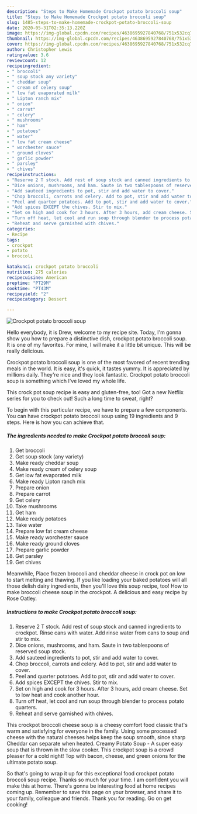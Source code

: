 ```yaml
---
description: "Steps to Make Homemade Crockpot potato broccoli soup"
title: "Steps to Make Homemade Crockpot potato broccoli soup"
slug: 1485-steps-to-make-homemade-crockpot-potato-broccoli-soup
date: 2020-05-31T02:35:13.220Z
image: https://img-global.cpcdn.com/recipes/4638695927840768/751x532cq70/crockpot-potato-broccoli-soup-recipe-main-photo.jpg
thumbnail: https://img-global.cpcdn.com/recipes/4638695927840768/751x532cq70/crockpot-potato-broccoli-soup-recipe-main-photo.jpg
cover: https://img-global.cpcdn.com/recipes/4638695927840768/751x532cq70/crockpot-potato-broccoli-soup-recipe-main-photo.jpg
author: Christopher Lewis
ratingvalue: 3.6
reviewcount: 12
recipeingredient:
- " broccoli"
- " soup stock any variety"
- " cheddar soup"
- " cream of celery soup"
- " low fat evaporated milk"
- " Lipton ranch mix"
- " onion"
- " carrot"
- " celery"
- " mushrooms"
- " ham"
- " potatoes"
- " water"
- " low fat cream cheese"
- " worchester sauce"
- " ground cloves"
- " garlic powder"
- " parsley"
- " chives"
recipeinstructions:
- "Reserve 2 T stock. Add rest of soup stock and canned ingredients to crockpot.  Rinse cans with water. Add rinse water from cans to soup and stir to mix."
- "Dice onions, mushrooms, and ham. Saute in two tablespoons of reserved soup stock."
- "Add sauteed ingredients to pot, stir and add water to cover."
- "Chop broccoli, carrots and celery. Add to pot, stir and add water to cover."
- "Peel and quarter potatoes. Add to pot, stir and add water to cover."
- "Add spices EXCEPT the chives. Stir to mix."
- "Set on high and cook for 3 hours. After 3 hours, add cream cheese. Set to low heat and cook another hour."
- "Turn off heat, let cool and run soup through blender to process potato quarters."
- "Reheat and serve garnished with chives."
categories:
- Recipe
tags:
- crockpot
- potato
- broccoli

katakunci: crockpot potato broccoli 
nutrition: 275 calories
recipecuisine: American
preptime: "PT29M"
cooktime: "PT43M"
recipeyield: "2"
recipecategory: Dessert

---
```



![Crockpot potato broccoli soup](https://img-global.cpcdn.com/recipes/4638695927840768/751x532cq70/crockpot-potato-broccoli-soup-recipe-main-photo.jpg)

Hello everybody, it is Drew, welcome to my recipe site. Today, I'm gonna show you how to prepare a distinctive dish, crockpot potato broccoli soup. It is one of my favorites. For mine, I will make it a little bit unique. This will be really delicious.

Crockpot potato broccoli soup is one of the most favored of recent trending meals in the world. It is easy, it's quick, it tastes yummy. It is appreciated by millions daily. They're nice and they look fantastic. Crockpot potato broccoli soup is something which I've loved my whole life.

This crock pot soup recipe is easy and gluten-free, too! Got a new Netflix series for you to check out! Such a long time to sweat, right?


To begin with this particular recipe, we have to prepare a few components. You can have crockpot potato broccoli soup using 19 ingredients and 9 steps. Here is how you can achieve that.

<!--inarticleads1-->

##### The ingredients needed to make Crockpot potato broccoli soup:

1. Get  broccoli
1. Get  soup stock (any variety)
1. Make ready  cheddar soup
1. Make ready  cream of celery soup
1. Get  low fat evaporated milk
1. Make ready  Lipton ranch mix
1. Prepare  onion
1. Prepare  carrot
1. Get  celery
1. Take  mushrooms
1. Get  ham
1. Make ready  potatoes
1. Take  water
1. Prepare  low fat cream cheese
1. Make ready  worchester sauce
1. Make ready  ground cloves
1. Prepare  garlic powder
1. Get  parsley
1. Get  chives


Meanwhile, Place frozen broccoli and cheddar cheese in crock pot on low to start melting and thawing. If you like loading your baked potatoes will all those delish dairy ingredients, then you&#39;ll love this soup recipe, too! How to make broccoli cheese soup in the crockpot. A delicious and easy recipe by Rose Oatley. 

<!--inarticleads2-->

##### Instructions to make Crockpot potato broccoli soup:

1. Reserve 2 T stock. Add rest of soup stock and canned ingredients to crockpot.  Rinse cans with water. Add rinse water from cans to soup and stir to mix.
1. Dice onions, mushrooms, and ham. Saute in two tablespoons of reserved soup stock.
1. Add sauteed ingredients to pot, stir and add water to cover.
1. Chop broccoli, carrots and celery. Add to pot, stir and add water to cover.
1. Peel and quarter potatoes. Add to pot, stir and add water to cover.
1. Add spices EXCEPT the chives. Stir to mix.
1. Set on high and cook for 3 hours. After 3 hours, add cream cheese. Set to low heat and cook another hour.
1. Turn off heat, let cool and run soup through blender to process potato quarters.
1. Reheat and serve garnished with chives.


This crockpot broccoli cheese soup is a cheesy comfort food classic that&#39;s warm and satisfying for everyone in the family. Using some processed cheese with the natural cheeses helps keep the soup smooth, since sharp Cheddar can separate when heated. Creamy Potato Soup - A super easy soup that is thrown in the slow cooker. This crockpot soup is a crowd pleaser for a cold night! Top with bacon, cheese, and green onions for the ultimate potato soup. 

So that's going to wrap it up for this exceptional food crockpot potato broccoli soup recipe. Thanks so much for your time. I am confident you will make this at home. There's gonna be interesting food at home recipes coming up. Remember to save this page on your browser, and share it to your family, colleague and friends. Thank you for reading. Go on get cooking!
